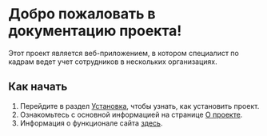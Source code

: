 # Добро пожаловать в документацию проекта! 

Этот проект является веб-приложением, в котором специалист по кадрам ведет учет сотрудников в нескольких организациях.

## Как начать

1. Перейдите в раздел [Установка](installation.md), чтобы узнать, как установить проект.
2. Ознакомьтесь с основной информацией на странице [О проекте](about.md).
3. Информация о функционале сайта [здесь](functional.md).
